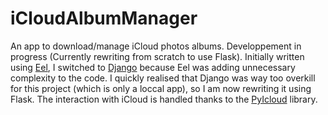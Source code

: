 # iCloudAlbumManager
An app to download/manage iCloud photos albums.
Developpement in progress (Currently rewriting from scratch to use Flask).
Initially written using [Eel](https://github.com/python-eel/Eel), I switched to [Django](https://www.djangoproject.com/) because Eel was adding unnecessary complexity to the code.
I quickly realised that Django was way too overkill for this project (which is only a loccal app), so I am now rewriting it using Flask.
The interaction with iCloud is handled thanks to the [PyIcloud](https://github.com/picklepete/pyicloud) library.
